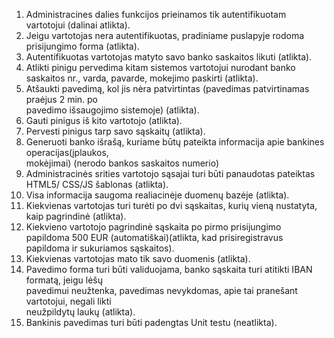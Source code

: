 1. Administracines dalies funkcijos prieinamos tik autentifikuotam vartotojui (dalinai atlikta).
2. Jeigu vartotojas nera autentifikuotas, pradiniame puslapyje rodoma prisijungimo forma (atlikta).
3. Autentifikuotas vartotojas matyto savo banko saskaitos likuti (atlikta).
4. Atlikti pinigu pervedima kitam sistemos vartotojui nurodant banko saskaitos nr., varda, pavarde, mokejimo paskirti (atlikta).
5. Atšaukti	pavedimą,	kol	jis	nėra	patvirtintas	(pavedimas	patvirtinamas	praėjus	2	min.	po	
pavedimo	išsaugojimo	sistemoje) (atlikta).
6. Gauti	pinigus	iš	kito	vartotojo (atlikta).
7. Pervesti	pinigus	tarp	savo	sąskaitų (atlikta).
8. Generuoti	banko	išrašą,	kuriame	būtų	pateikta	informacija	apie	bankines	operacijas(įplaukos,	
mokėjimai) (nerodo bankos saskaitos numerio)
9. Administracinės	srities	vartotojo	sąsajai	turi	būti	panaudotas	pateiktas	HTML5/	CSS/JS
šablonas (atlikta).
10. Visa	informacija	saugoma	realiacinėje duomenų	bazėje (atlikta).
11. Kiekvienas	vartotojas	turi	turėti	po	dvi	sąskaitas,	kurių	vieną	nustatyta,	kaip	pagrindinė (atlikta).
12. Kiekvieno	vartotojo	pagrindinė	sąskaita	po	pirmo	prisijungimo	papildoma	500	EUR	(automatiškai)(atlikta, kad prisiregistravus papildoma ir sukuriamos sąskaitos).
13. Kiekvienas	vartotojas	mato	tik	savo	duomenis (atlikta).
14. Pavedimo	forma	turi	būti	validuojama,	banko	sąskaita	turi	atitikti	IBAN	formatą,	jeigu	lėšų	
pavedimui	neužtenka,	pavedimas	nevykdomas,	apie	tai	pranešant	vartotojui,	negali	likti	
neužpildytų	laukų  (atlikta). 
15. Bankinis	pavedimas	turi	būti	padengtas	Unit	testu (neatlikta). 
